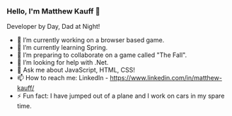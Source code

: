 ### Hello, I'm Matthew Kauff 👋
Developer by Day, Dad at Night!

- 🔭 I’m currently working on a browser based game.
- 🌱 I’m currently learning Spring.
- 👯 I’m preparing to collaborate on a game called "The Fall".
- 🤔 I’m looking for help with .Net.
- 💬 Ask me about JavaScript, HTML, CSS!
- 📫 How to reach me: LinkedIn - https://www.linkedin.com/in/matthew-kauff/
- ⚡ Fun fact: I have jumped out of a plane and I work on cars in my spare time.
